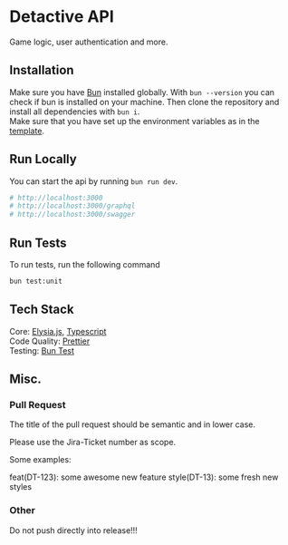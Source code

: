 # Detactive API

Game logic, user authentication and more.

## Installation

Make sure you have [Bun](https://bun.sh) installed globally. With `bun --version` you can check if bun is installed on your machine. Then clone the repository and install all dependencies with `bun i`. <br>
Make sure that you have set up the environment variables as in the [template](./.env.template).

## Run Locally

You can start the api by running `bun run dev`.

```bash
# http://localhost:3000
# http://localhost:3000/graphql
# http://localhost:3000/swagger
```

## Run Tests

To run tests, run the following command

```bash
bun test:unit
```

## Tech Stack

Core: [Elysia.js](https://elysiajs.com/), [Typescript](https://www.typescriptlang.org/) <br>
Code Quality: [Prettier](https://prettier.io/) <br>
Testing: [Bun Test](https://bun.sh/docs/cli/test)

## Misc.

### Pull Request

The title of the pull request should be semantic and in lower case.

Please use the Jira-Ticket number as scope.

Some examples:

feat(DT-123): some awesome new feature
style(DT-13): some fresh new styles

### Other

Do not push directly into release!!!
